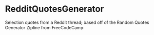 # RedditQuotesGenerator
Selection quotes from a Reddit thread; based off of the Random Quotes Generator Zipline from FreeCodeCamp
